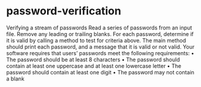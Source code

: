 # password-verification
Verifying a stream of passwords 
Read a series of passwords from an input file. Remove any leading or trailing blanks. For each password, determine if it is valid by calling a method to test for criteria above. The main method should print each password, and a message that it is valid or not valid. Your software requires that users’ passwords meet the following requirements:
•	The password should be at least 8 characters
•	The password should contain at least one uppercase and at least one lowercase letter
•	The password should contain at least one digit
•	The password may not contain a blank
